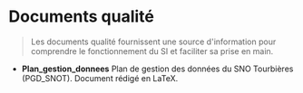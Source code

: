 # Documents qualité

> Les documents qualité fournissent une source d'information pour comprendre le fonctionnement du SI et faciliter sa prise en main.

* **Plan_gestion_donnees** Plan de gestion des données du SNO Tourbières (PGD_SNOT). Document rédigé en LaTeX.
